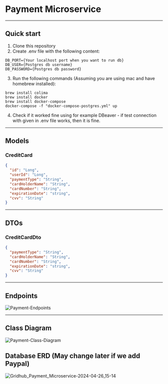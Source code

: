 # Payment Microservice

---
## Quick start
1. Clone this repository
2. Create .env file with the following content:
```properties
DB_PORT={Your localhost port when you want to run db}
DB_USER={Postgres db username}
DB_PASSWORD={Postgres db password}
```
3. Run the following commands (Assuming you are using mac and have homebrew installed):
```shell
brew install colima
brew install docker
brew install docker-compose
docker-compose -f "docker-compose-postgres.yml" up 
```
4. Check if it worked fine using for example DBeaver - if test connection with given in .env file works, then it is fine.

---

## Models
### CreditCard
```json
{
  "id": "Long",
  "userId": "Long",
  "paymentType": "String",
  "cardHolderName": "String",
  "cardNumber": "String",
  "expirationDate": "string",
  "cvv": "String"
}
```
---
## DTOs
### CreditCardDto
```json
{
  "paymentType": "String",
  "cardHolderName": "String",
  "cardNumber": "String",
  "expirationDate": "string",
  "cvv": "String"
}
```
---
## Endpoints
![Payment-Endpoints](/uploads/ee0f2eb811fb23e88cc6294620bed41c/Payment-Endpoints.jpeg)

---

## Class Diagram

![Payment-Class-Diagram](/uploads/6fafe16acf80536750bc76a9dbee73f4/Payment-Class-Diagram.png)

## Database ERD (May change later if we add Paypal)

![Gridhub_Payment_Microservice-2024-04-26_15-14](/uploads/22d1cc634a99a991ecf573bacb520da0/Gridhub_Payment_Microservice-2024-04-26_15-14.png)

